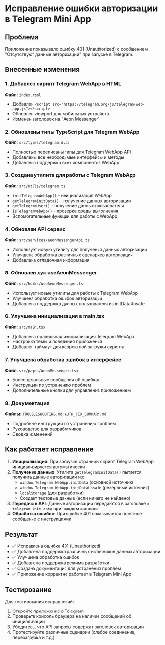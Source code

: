 # Исправление ошибки авторизации в Telegram Mini App

## Проблема
Приложение показывало ошибку 401 (Unauthorized) с сообщением "Отсутствуют данные авторизации" при запуске в Telegram.

## Внесенные изменения

### 1. Добавлен скрипт Telegram WebApp в HTML
**Файл**: `index.html`
- Добавлен `<script src="https://telegram.org/js/telegram-web-app.js"></script>`
- Обновлен viewport для мобильных устройств
- Изменен заголовок на "Aeon Messenger"

### 2. Обновлены типы TypeScript для Telegram WebApp
**Файл**: `src/types/telegram.d.ts`
- Полностью переписаны типы для Telegram WebApp API
- Добавлены все необходимые интерфейсы и методы
- Добавлена поддержка всех компонентов WebApp

### 3. Создана утилита для работы с Telegram WebApp
**Файл**: `src/utils/telegram.ts`
- `initTelegramWebApp()` - инициализация WebApp
- `getTelegramInitData()` - получение данных авторизации
- `getTelegramUser()` - получение данных пользователя
- `isTelegramWebApp()` - проверка среды выполнения
- Вспомогательные функции для работы с WebApp

### 4. Обновлен API сервис
**Файл**: `src/services/aeonMessengerApi.ts`
- Использует новую утилиту для получения данных авторизации
- Улучшена обработка различных сценариев авторизации
- Добавлена отладочная информация

### 5. Обновлен хук useAeonMessenger
**Файл**: `src/hooks/useAeonMessenger.ts`
- Использует новые утилиты для работы с Telegram WebApp
- Улучшена обработка ошибок авторизации
- Добавлена поддержка данных пользователя из initDataUnsafe

### 6. Улучшена инициализация в main.tsx
**Файл**: `src/main.tsx`
- Добавлена правильная инициализация Telegram WebApp
- Настройка темы и поведения приложения
- Добавлен таймаут для корректной загрузки скрипта

### 7. Улучшена обработка ошибок в интерфейсе
**Файл**: `src/pages/AeonMessenger.tsx`
- Более детальные сообщения об ошибках
- Инструкции по устранению проблем
- Дополнительные кнопки для управления приложением

### 8. Документация
**Файлы**: `TROUBLESHOOTING.md`, `AUTH_FIX_SUMMARY.md`
- Подробные инструкции по устранению проблем
- Руководство для разработчиков
- Сводка изменений

## Как работает исправление

1. **Инициализация**: При загрузке страницы скрипт Telegram WebApp инициализируется автоматически
2. **Получение данных**: Утилита `getTelegramInitData()` пытается получить данные авторизации из:
   - `window.Telegram.WebApp.initData` (основной источник)
   - `window.Telegram.WebApp.initDataUnsafe` (резервный источник)
   - `localStorage` (для разработки)
   - Создает тестовые данные (если ничего не найдено)
3. **Передача в API**: Данные авторизации передаются в заголовке `x-telegram-init-data` при каждом запросе
4. **Обработка ошибок**: При ошибке 401 показывается понятное сообщение с инструкциями

## Результат

- ✅ Исправлена ошибка 401 (Unauthorized)
- ✅ Добавлена поддержка различных источников данных авторизации
- ✅ Улучшена обработка ошибок
- ✅ Добавлена поддержка режима разработки
- ✅ Создана документация для устранения проблем
- ✅ Приложение корректно работает в Telegram Mini App

## Тестирование

Для тестирования исправлений:
1. Откройте приложение в Telegram
2. Проверьте консоль браузера на наличие сообщений об инициализации
3. Убедитесь, что API запросы содержат заголовок авторизации
4. Протестируйте различные сценарии (слабое соединение, перезагрузка и т.д.) 